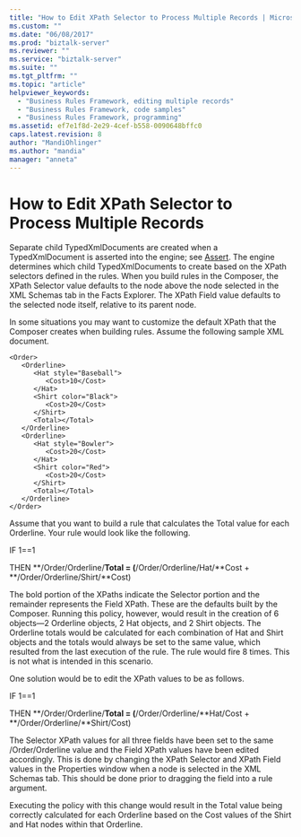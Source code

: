 ```yaml
---
title: "How to Edit XPath Selector to Process Multiple Records | Microsoft Docs"
ms.custom: ""
ms.date: "06/08/2017"
ms.prod: "biztalk-server"
ms.reviewer: ""
ms.service: "biztalk-server"
ms.suite: ""
ms.tgt_pltfrm: ""
ms.topic: "article"
helpviewer_keywords: 
  - "Business Rules Framework, editing multiple records"
  - "Business Rules Framework, code samples"
  - "Business Rules Framework, programming"
ms.assetid: ef7e1f8d-2e29-4cef-b558-0090648bffc0
caps.latest.revision: 8
author: "MandiOhlinger"
ms.author: "mandia"
manager: "anneta"
---
```

# How to Edit XPath Selector to Process Multiple Records
Separate child TypedXmlDocuments are created when a TypedXmlDocument is asserted into the engine; see [Assert](../core/assert.md). The engine determines which child TypedXmlDocuments to create based on the XPath selectors defined in the rules. When you build rules in the Composer, the XPath Selector value defaults to the node above the node selected in the XML Schemas tab in the Facts Explorer. The XPath Field value defaults to the selected node itself, relative to its parent node.  
  
 In some situations you may want to customize the default XPath that the Composer creates when building rules. Assume the following sample XML document.  
  
```  
<Order>  
   <Orderline>  
      <Hat style="Baseball">                        
         <Cost>10</Cost>  
      </Hat>  
      <Shirt color="Black">  
         <Cost>20</Cost>  
      </Shirt>  
      <Total></Total>  
   </Orderline>  
   <Orderline>  
      <Hat style="Bowler">                        
         <Cost>20</Cost>  
      </Hat>  
      <Shirt color="Red">  
         <Cost>20</Cost>  
      </Shirt>  
      <Total></Total>  
   </Orderline>  
</Order>  
```  
  
 Assume that you want to build a rule that calculates the Total value for each Orderline. Your rule would look like the following.  
  
 IF 1==1  
  
 THEN **/Order/Orderline/**Total = (**/Order/Orderline/Hat/**Cost + **/Order/Orderline/Shirt/**Cost)  
  
 The bold portion of the XPaths indicate the Selector portion and the remainder represents the Field XPath. These are the defaults built by the Composer. Running this policy, however, would result in the creation of 6 objects—2 Orderline objects, 2 Hat objects, and 2 Shirt objects. The Orderline totals would be calculated for each combination of Hat and Shirt objects and the totals would always be set to the same value, which resulted from the last execution of the rule. The rule would fire 8 times. This is not what is intended in this scenario.  
  
 One solution would be to edit the XPath values to be as follows.  
  
 IF 1==1  
  
 THEN **/Order/Orderline/**Total = (**/Order/Orderline/**Hat/Cost + **/Order/Orderline/**Shirt/Cost)  
  
 The Selector XPath values for all three fields have been set to the same /Order/Orderline value and the Field XPath values have been edited accordingly. This is done by changing the XPath Selector and XPath Field values in the Properties window when a node is selected in the XML Schemas tab. This should be done prior to dragging the field into a rule argument.  
  
 Executing the policy with this change would result in the Total value being correctly calculated for each Orderline based on the Cost values of the Shirt and Hat nodes within that Orderline.